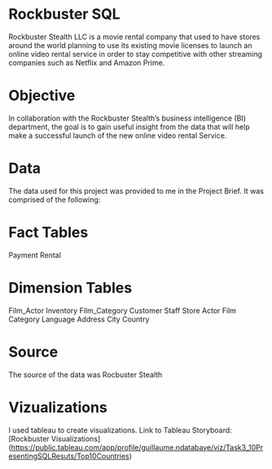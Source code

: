 # Rockbuster SQL
Rockbuster Stealth LLC is a movie rental company that used to have stores around the world planning to use its existing movie licenses to launch an online video rental service in order to stay competitive with other streaming companies such as Netflix and Amazon Prime.
# Objective
In collaboration with the Rockbuster Stealth’s business intelligence (BI) department, the goal is to gain useful insight from the data that will help make a successful launch of the new online video rental Service.
# Data
The data used for this project was provided to me in the Project Brief. It was comprised of the following:
# Fact Tables
Payment
Rental
# Dimension Tables
Film_Actor
Inventory
Film_Category
Customer
Staff
Store
Actor
Film
Category
Language
Address
City
Country
# Source
The source of the data was Rocbuster Stealth
# Vizualizations
I used tableau to create visualizations. Link to Tableau Storyboard:[Rockbuster Visualizations] (https://public.tableau.com/app/profile/guillaume.ndatabaye/viz/Task3_10PresentingSQLResuts/Top10Countries)
